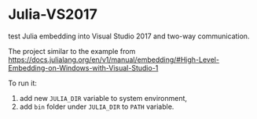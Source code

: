 # Julia-VS2017
test Julia embedding into Visual Studio 2017 and two-way communication.

The project similar to the example from 
https://docs.julialang.org/en/v1/manual/embedding/#High-Level-Embedding-on-Windows-with-Visual-Studio-1

To run it:
1. add new `JULIA_DIR` variable to system environment, 
2. add `bin` folder under `JULIA_DIR` to `PATH` variable.
